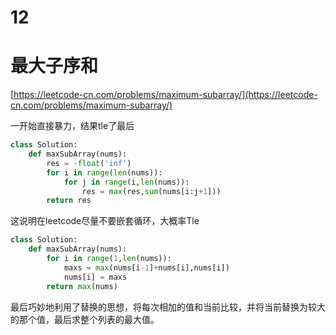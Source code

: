 # 12


# 最大子序和

[https://leetcode-cn.com/problems/maximum-subarray/](https://leetcode-cn.com/problems/maximum-subarray/)

一开始直接暴力，结果tle了最后

```python
class Solution:
    def maxSubArray(nums):
        res = -float('inf')
        for i in range(len(nums)):
            for j in range(i,len(nums)):
                res = max(res,sum(nums[i:j+1]))
        return res

```

这说明在leetcode尽量不要嵌套循环，大概率Tle

```python
class Solution:
    def maxSubArray(nums):
        for i in range(1,len(nums)):
            maxs = max(nums[i-1]+nums[i],nums[i])
            nums[i] = maxs
        return max(nums)
```

最后巧妙地利用了替换的思想，将每次相加的值和当前比较，并将当前替换为较大的那个值，最后求整个列表的最大值。


